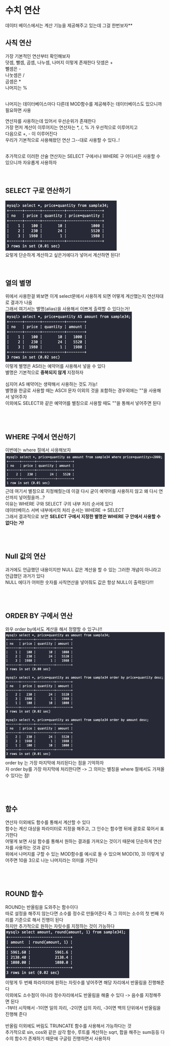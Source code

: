 # 수치 연산
데이터 베이스에서는 계산 기능을 제공해주고 있는데 그걸 한번보자**

## 사칙 연산
가장 기본적인 연산부터 확인해보자 <br>
덧셈, 뺄셈, 곱셈, 나누셈, 나머지 이렇게 존재한다
덧셈은 + <br>
뺄셈은 - <br>
나눗셈은 / <br>
곱셈은 * <br>
나머지는 % <br>

<br>
나머지는 데이터베이스마다 다른데 MOD함수를 제공해주는 데이터베이스도 있으니까 필요하면 사용
<br>

연산자를 사용하는데 있어서 우선순위가 존재한다 <br>
가장 먼저 계산이 이루어지는 연산자는 *, /, % 가 우선적으로 이루어지고 <br>
다음으로 +, - 이 이루어진다 <br>
우리가 기본적으로 사용해왔던 연산 그--대로 사용할 수 있다..! <br>
<br>

추가적으로 이러한 산술 연산자는 SELECT 구에서나 WHERE 구 어디서든 사용할 수 있으니까 자유롭게 사용하자
<br><br><br>

## SELECT 구로 연산하기
![img.png](images/12-1.png)<br>
요렇게 단순하게 계산하고 싶은거에다가 넣어서 계산하면 된다!
<br><br><br>

## 열의 별명
위에서 사용한걸 봐보면 이게 select문에서 사용하게 되면 어떻게 계산했는지 연산자대로 결과가 나옴 <br>
그래서 여기서는 별명(alias)을 사용해서 이쁘게 출력할 수 있다는거! <br>
![img_1.png](images/12-2.png) <br>
이렇게 별명은 AS라는 예약어를 사용해서 넣을 수 있다 <br>
별명은 기본적으로 **중복되지 않게** 지정하자 <br>
<br>
심지어 AS 예약어는 생략해서 사용하는 것도 가능! <br>
별명을 한글로 사용할 때는 ASCII 문자 이외의 것을 포함하는 경우외에는 ""을 사용해서 넣어주자 <br>
이외에도 SELECT와 같은 예약어를 별칭으로 사용할 때도 ""을 통해서 넣어주면 된다 <br>
<br><br><br>

## WHERE 구에서 연산하기
이번에는 where 절에서 사용해보자 <br>
![img_2.png](images/12-3.png) <br>
근데 여기서 별칭으로 지정해줬는데 이걸 다시 굳이 예약어를 사용하지 않고 왜 다시 연산까지 넣어줬을까...? <br>
이유는 WHERE 구와 SELECT 구의 내부 처리 순서에 있다 <br>
데이터베이스 서버 내부에서의 처리 순서는 WHERE -> SELECT <br>
그래서 결과적으로 보면 **SELECT 구에서 지정한 별명은 WHERE 구 안에서 사용할 수 없다는 거!**<br>
<br><br><br>

## Null 값의 연산
과거에도 언급했던 내용이지만 NULL 값은 계산을 할 수 있는 그러한 개념이 아니라고 언급했던 과거가 있다 <br>
NULL 에다가 어떠한 숫자를 사칙연산을 넣어줘도 값은 항상 NULL이 출력된다!!! <br>
<br><br><br>

## ORDER BY 구에서 연산
와우 order by에서도 계산을 해서 정렬할 수 있구나!! <br>
![img_3.png](images/12-4.png)
order by 는 가장 마지막에 처리된다는 점을 기억하자 <br>
자 order by를 가장 마지막에 처리한다면 -> 그 의미는 별칭을 where 절에서도 가져올 수 있다는 점! <br>
<br><br><br>

## 함수
연산자 이외에도 함수를 통해서 계산할 수 있다 <br>
함수는 계산 대상을 파라미터로 지정을 해주고, 그 인수는 함수명 뒤에 괄호로 묶어서 표기한다 <br>
어떻게 보면 사실 함수를 통해서 원하는 결과를 가져오는 것이기 때문에 단순하게 연산자를 사용하는 것과 같다 <br>
위에서 나머지를 구할 수 있는 MOD함수를 예시로 들 수 있으며 MOD(10, 3) 이렇게 넣어주면 10을 3으로 나눈 나머지라는 의미를 가진다 <br>
<br><br><br>

## ROUND 함수
ROUND는 반올림을 도와주는 함수이다 <br>
따로 설정을 해주지 않는다면 소수를 정수로 만들어준다 즉 그 의미는 소수의 첫 번째 자리를 기준으로 해서 진행이 된다<br>
하지만 추가적으로 원하는 자릿수를 지정하는 것이 가능하다 <br>
![img_4.png](images/12-5.png) <br>
이렇게 두 번째 파라미터에 원하는 자릿수를 넣어주면 해당 자리에서 반올림을 진행해준다 <br>
이외에도 소수점이 아니라 정수자리에서도 반올림을 해줄 수 있다 -> 음수를 지정해주면 된다 <br>
-1부터 시작해서 -1이면 일의 자리, -2이면 십의 자리, -3이면 백의 단위에서 반올림을 진행해 준다 <br>
<br>
반올림 이외에도 버림도 TRUNCATE 함수를 사용해서 가능하다는 것 <br>
추가적으로 sin, cos와 같은 삼각 함수, 루트를 계산하는 sqrt, 합을 해주는 sum등등 다수의 함수가 존재하기 때문에 구글링 진행하면서 사용하자 <br>

